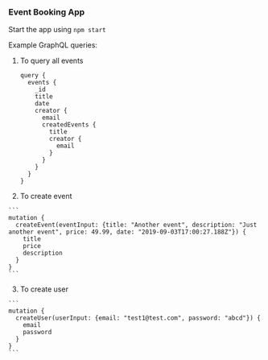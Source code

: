 ### Event Booking App

Start the app using
  `npm start`

Example GraphQL queries:

1) To query all events

    ```
    query {
      events {
        _id
        title
        date
        creator {
          email
          createdEvents {
            title
            creator {
              email
            }
          }
        }
      }
    }
    ```

  2) To create event

    ```
    mutation {
      createEvent(eventInput: {title: "Another event", description: "Just another event", price: 49.99, date: "2019-09-03T17:00:27.188Z"}) {
        title
        price
        description
      }
    }
    ```

  3) To create user

    ```
    mutation {
      createUser(userInput: {email: "test1@test.com", password: "abcd"}) {
        email
        password
      }
    }
    ```